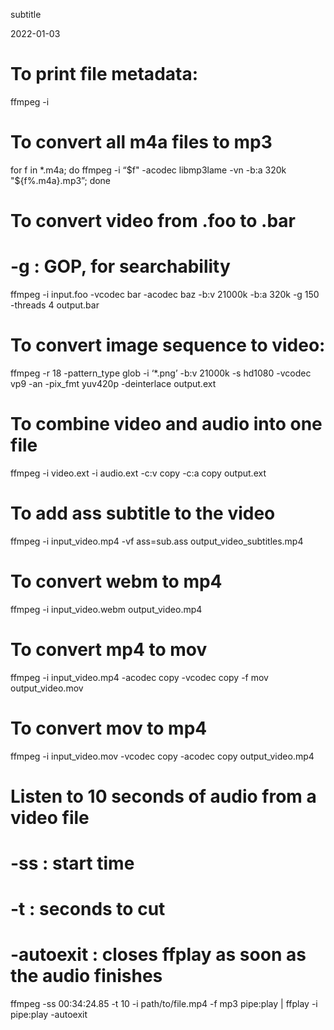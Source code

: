 subtitle

2022-01-03

To print file metadata:
=======================

ffmpeg -i

To convert all m4a files to mp3
===============================

for f in \*.m4a; do ffmpeg -i “<span class="math inline">$f" -acodec libmp3lame -vn -b:a 320k "$</span>{f%.m4a}.mp3”; done

To convert video from .foo to .bar
==================================

-g : GOP, for searchability
===========================

ffmpeg -i input.foo -vcodec bar -acodec baz -b:v 21000k -b:a 320k -g 150 -threads 4 output.bar

To convert image sequence to video:
===================================

ffmpeg -r 18 -pattern\_type glob -i ‘\*.png’ -b:v 21000k -s hd1080 -vcodec vp9 -an -pix\_fmt yuv420p -deinterlace output.ext

To combine video and audio into one file
========================================

ffmpeg -i video.ext -i audio.ext -c:v copy -c:a copy output.ext

To add ass subtitle to the video
================================

ffmpeg -i input\_video.mp4 -vf ass=sub.ass output\_video\_subtitles.mp4

To convert webm to mp4
======================

ffmpeg -i input\_video.webm output\_video.mp4

To convert mp4 to mov
=====================

ffmpeg -i input\_video.mp4 -acodec copy -vcodec copy -f mov output\_video.mov

To convert mov to mp4
=====================

ffmpeg -i input\_video.mov -vcodec copy -acodec copy output\_video.mp4

Listen to 10 seconds of audio from a video file
===============================================

-ss : start time
================

-t : seconds to cut
===================

-autoexit : closes ffplay as soon as the audio finishes
=======================================================

ffmpeg -ss 00:34:24.85 -t 10 -i path/to/file.mp4 -f mp3 pipe:play | ffplay -i pipe:play -autoexit
